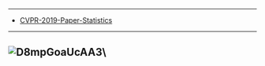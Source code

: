 
--------------
- [CVPR-2019-Paper-Statistics](https://github.com/hoya012/CVPR-2019-Paper-Statistics)


-----------------------------
![D8mpGoaUcAA3](https://pbs.twimg.com/media/D8mpGoaUcAA3-dm.png:large)\
---------
